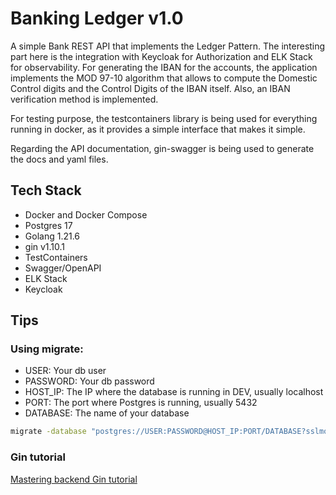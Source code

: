 # Banking Ledger v1.0

A simple Bank REST API that implements the Ledger Pattern. The interesting part here is the integration with
Keycloak for Authorization and ELK Stack for observability. For generating the IBAN for the accounts, the application implements
the MOD 97-10 algorithm that allows to compute the Domestic Control digits and the Control Digits of the IBAN itself. Also,
an IBAN verification method is implemented.

For testing purpose, the testcontainers library is being used for everything running in docker, as it provides a simple interface that makes it simple.

Regarding the API documentation, gin-swagger is being used to generate the docs and yaml files.



## Tech Stack

- Docker and Docker Compose
- Postgres 17
- Golang 1.21.6
- gin v1.10.1
- TestContainers
- Swagger/OpenAPI
- ELK Stack
- Keycloak




## Tips
### Using migrate:

- USER: Your db user
- PASSWORD: Your db password
- HOST_IP: The IP where the database is running in DEV, usually localhost
- PORT: The port where Postgres is running, usually 5432
- DATABASE: The name of your database

```sh
migrate -database "postgres://USER:PASSWORD@HOST_IP:PORT/DATABASE?sslmode=disable" -path ./migrations up
```

### Gin tutorial

[Mastering backend Gin tutorial](https://masteringbackend.com/posts/gin-framework#the-framework)
